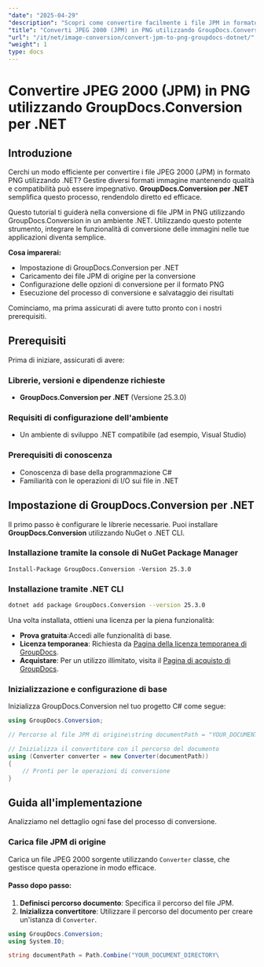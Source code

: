```yaml
---
"date": "2025-04-29"
"description": "Scopri come convertire facilmente i file JPM in formato PNG utilizzando GroupDocs.Conversion per .NET. Segui la nostra guida passo passo e migliora le capacità di gestione delle immagini della tua applicazione."
"title": "Converti JPEG 2000 (JPM) in PNG utilizzando GroupDocs.Conversion per .NET"
"url": "/it/net/image-conversion/convert-jpm-to-png-groupdocs-dotnet/"
"weight": 1
type: docs
---
```

# Convertire JPEG 2000 (JPM) in PNG utilizzando GroupDocs.Conversion per .NET

## Introduzione

Cerchi un modo efficiente per convertire i file JPEG 2000 (JPM) in formato PNG utilizzando .NET? Gestire diversi formati immagine mantenendo qualità e compatibilità può essere impegnativo. **GroupDocs.Conversion per .NET** semplifica questo processo, rendendolo diretto ed efficace.

Questo tutorial ti guiderà nella conversione di file JPM in PNG utilizzando GroupDocs.Conversion in un ambiente .NET. Utilizzando questo potente strumento, integrare le funzionalità di conversione delle immagini nelle tue applicazioni diventa semplice.

**Cosa imparerai:**
- Impostazione di GroupDocs.Conversion per .NET
- Caricamento dei file JPM di origine per la conversione
- Configurazione delle opzioni di conversione per il formato PNG
- Esecuzione del processo di conversione e salvataggio dei risultati

Cominciamo, ma prima assicurati di avere tutto pronto con i nostri prerequisiti.

## Prerequisiti

Prima di iniziare, assicurati di avere:

### Librerie, versioni e dipendenze richieste
- **GroupDocs.Conversion per .NET** (Versione 25.3.0)

### Requisiti di configurazione dell'ambiente
- Un ambiente di sviluppo .NET compatibile (ad esempio, Visual Studio)

### Prerequisiti di conoscenza
- Conoscenza di base della programmazione C#
- Familiarità con le operazioni di I/O sui file in .NET

## Impostazione di GroupDocs.Conversion per .NET

Il primo passo è configurare le librerie necessarie. Puoi installare **GroupDocs.Conversion** utilizzando NuGet o .NET CLI.

### Installazione tramite la console di NuGet Package Manager
```shell
Install-Package GroupDocs.Conversion -Version 25.3.0
```

### Installazione tramite .NET CLI
```bash
dotnet add package GroupDocs.Conversion --version 25.3.0
```

Una volta installata, ottieni una licenza per la piena funzionalità:
- **Prova gratuita**:Accedi alle funzionalità di base.
- **Licenza temporanea**: Richiesta da [Pagina della licenza temporanea di GroupDocs](https://purchase.groupdocs.com/temporary-license/).
- **Acquistare**: Per un utilizzo illimitato, visita il [Pagina di acquisto di GroupDocs](https://purchase.groupdocs.com/buy).

### Inizializzazione e configurazione di base

Inizializza GroupDocs.Conversion nel tuo progetto C# come segue:

```csharp
using GroupDocs.Conversion;

// Percorso al file JPM di origine\string documentPath = "YOUR_DOCUMENT_DIRECTORY/sample.jpm";

// Inizializza il convertitore con il percorso del documento
using (Converter converter = new Converter(documentPath))
{
    // Pronti per le operazioni di conversione
}
```

## Guida all'implementazione

Analizziamo nel dettaglio ogni fase del processo di conversione.

### Carica file JPM di origine

Carica un file JPEG 2000 sorgente utilizzando `Converter` classe, che gestisce questa operazione in modo efficace.

#### Passo dopo passo:
1. **Definisci percorso documento**: Specifica il percorso del file JPM.
2. **Inizializza convertitore**: Utilizzare il percorso del documento per creare un'istanza di `Converter`.

```csharp
using GroupDocs.Conversion;
using System.IO;

string documentPath = Path.Combine("YOUR_DOCUMENT_DIRECTORY\